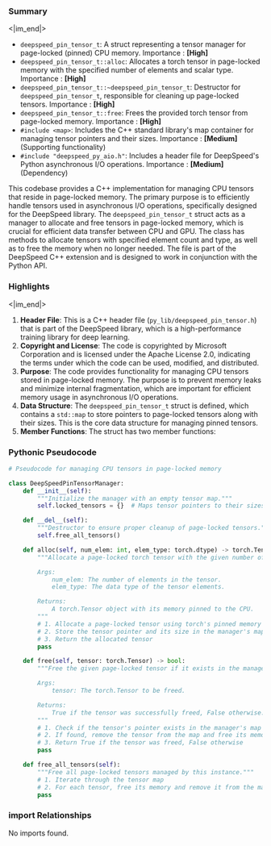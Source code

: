 

### Summary

<|im_end|>

* `deepspeed_pin_tensor_t`: A struct representing a tensor manager for page-locked (pinned) CPU memory. Importance : **[High]**
* `deepspeed_pin_tensor_t::alloc`: Allocates a torch tensor in page-locked memory with the specified number of elements and scalar type. Importance : **[High]**
* `deepspeed_pin_tensor_t::~deepspeed_pin_tensor_t`: Destructor for `deepspeed_pin_tensor_t`, responsible for cleaning up page-locked tensors. Importance : **[High]**
* `deepspeed_pin_tensor_t::free`: Frees the provided torch tensor from page-locked memory. Importance : **[High]**
* `#include <map>`: Includes the C++ standard library's map container for managing tensor pointers and their sizes. Importance : **[Medium]** (Supporting functionality)
* `#include "deepspeed_py_aio.h"`: Includes a header file for DeepSpeed's Python asynchronous I/O operations. Importance : **[Medium]** (Dependency)

This codebase provides a C++ implementation for managing CPU tensors that reside in page-locked memory. The primary purpose is to efficiently handle tensors used in asynchronous I/O operations, specifically designed for the DeepSpeed library. The `deepspeed_pin_tensor_t` struct acts as a manager to allocate and free tensors in page-locked memory, which is crucial for efficient data transfer between CPU and GPU. The class has methods to allocate tensors with specified element count and type, as well as to free the memory when no longer needed. The file is part of the DeepSpeed C++ extension and is designed to work in conjunction with the Python API.

### Highlights

<|im_end|>

1. **Header File**: This is a C++ header file (`py_lib/deepspeed_pin_tensor.h`) that is part of the DeepSpeed library, which is a high-performance training library for deep learning.
2. **Copyright and License**: The code is copyrighted by Microsoft Corporation and is licensed under the Apache License 2.0, indicating the terms under which the code can be used, modified, and distributed.
3. **Purpose**: The code provides functionality for managing CPU tensors stored in page-locked memory. The purpose is to prevent memory leaks and minimize internal fragmentation, which are important for efficient memory usage in asynchronous I/O operations.
4. **Data Structure**: The `deepspeed_pin_tensor_t` struct is defined, which contains a `std::map` to store pointers to page-locked tensors along with their sizes. This is the core data structure for managing pinned tensors.
5. **Member Functions**: The struct has two member functions:

### Pythonic Pseudocode

```python
# Pseudocode for managing CPU tensors in page-locked memory

class DeepSpeedPinTensorManager:
    def __init__(self):
        """Initialize the manager with an empty tensor map."""
        self.locked_tensors = {}  # Maps tensor pointers to their sizes

    def __del__(self):
        """Destructor to ensure proper cleanup of page-locked tensors."""
        self.free_all_tensors()

    def alloc(self, num_elem: int, elem_type: torch.dtype) -> torch.Tensor:
        """Allocate a page-locked torch tensor with the given number of elements and data type.

        Args:
            num_elem: The number of elements in the tensor.
            elem_type: The data type of the tensor elements.

        Returns:
            A torch.Tensor object with its memory pinned to the CPU.
        """
        # 1. Allocate a page-locked tensor using torch's pinned memory functionality
        # 2. Store the tensor pointer and its size in the manager's map
        # 3. Return the allocated tensor
        pass

    def free(self, tensor: torch.Tensor) -> bool:
        """Free the given page-locked tensor if it exists in the manager's map.

        Args:
            tensor: The torch.Tensor to be freed.

        Returns:
            True if the tensor was successfully freed, False otherwise.
        """
        # 1. Check if the tensor's pointer exists in the manager's map
        # 2. If found, remove the tensor from the map and free its memory
        # 3. Return True if the tensor was freed, False otherwise
        pass

    def free_all_tensors(self):
        """Free all page-locked tensors managed by this instance."""
        # 1. Iterate through the tensor map
        # 2. For each tensor, free its memory and remove it from the map
        pass
```


### import Relationships

No imports found.